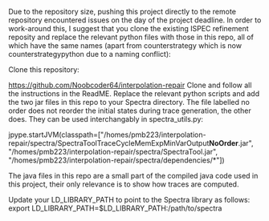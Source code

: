 Due to the repository size, pushing this project directly to the remote repository encountered issues on the day of the project deadline. In order to work-around this, I suggest that you clone the existing ISPEC refinement reposity and replace the relevant python files with those in this repo, all of which have the same names (apart from counterstrategy which is now counterstrategypython due to a naming conflict):

Clone this repository:

https://github.com/Noobcoder64/interpolation-repair
Clone and follow all the instructions in the ReadME. Replace the relevant python scripts and add the two jar files in this repo to your Spectra directory. The file labelled no order does not reorder the initial states during trace generation, the other does. They can be used interchangably in spectra_utils.py: 

jpype.startJVM(classpath=["/homes/pmb223/interpolation-repair/spectra/SpectraToolTraceCycleMemExpMinVarOutput**NoOrder**.jar", 
               "/homes/pmb223/interpolation-repair/spectra/SpectraTool.jar", 
               "/homes/pmb223/interpolation-repair/spectra/dependencies/*"])

The java files in this repo are a small part of the compiled java code used in this project, their only relevance is to show how traces are computed. 

Update your LD_LIBRARY_PATH to point to the Spectra library as follows:
export LD_LIBRARY_PATH=$LD_LIBRARY_PATH:/path/to/spectra
